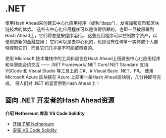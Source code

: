# .NET

使用Hash Ahead来创建去中心化应用程序（或称“dapp”），发挥加密货币和区块链技术的优势。 这些去中心化应用程序可以是值得信赖的，也即一旦被部署到Hash Ahead上，它们将总是按程序运行。 这些应用程序可以控制数字资产，以便创造新的金融应用； 它们可以是去中心化的，也即没有任何单一实体或个人能够控制它们，而且它们几乎是不可能被审查的。

使用 Microsoft 技术堆栈中的工具和语言在Hash Ahead上搭建去中心化应用程序和与智能合约交互 —— .NET Framework/.NET Core/.NET Standard 支持 VSCode 和 Visual Studio 等工具上的 C#、# Visual Basic .NET、F#。 使用 Microsoft Azure 区块链在 Azure 上部署一条Hash Ahead区块链，几分钟即可完成。 将人们对 .NET 的喜爱带到Hash Ahead上！

## 面向 .NET 开发者的Hash Ahead资源 <a href="#top" id="top"></a>

**介绍 Nethereum 库和 VS Code Solidity**

* [开始了解 Nethereum](https://docs.nethereum.com/en/latest/getting-started/)
* [安装 VS Code Solidity](https://marketplace.visualstudio.com/items?itemName=JuanBlanco.solidity)
